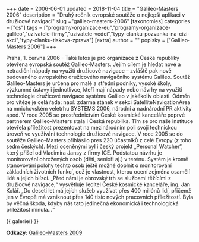 +++
date = 2006-06-01
updated = 2018-11-04
title = "Galileo-Masters 2006"
description = "Druhý ročník evropské soutěže o nejlepší aplikaci v družicové navigaci"
slug ="galileo-masters-2006"
[taxonomies]
categories = ["cs"]
tags = ["programy-organizace-eu","programy-organizace-galileo","uzivatele-firmy","uzivatele-vedci","typy-clanku-pozvanka-na-cizi-akci","typy-clanku-tiskova-zprava"]
[extra]
author = ""
popisky = ["Galileo-Masters 2006"]
+++

Praha, 1. června 2006 - Také letos je pro organizace z České republiky otevřena evropská soutěž Galileo-Masters. Jejím cílem je hledat nové a netradiční nápady na využití družicové navigace – zvláště pak nově budovaného evropského družicového navigačního systému Galileo. Soutěž Galileo-Masters je určena pro malé a střední podniky, vysoké školy, výzkumné ústavy i jednotlivce, kteří mají nápady nebo návrhy na využití technologie družicové navigace systému Galileo v jakékoliv oblasti. Odměn pro vítěze je celá řada: např. zdarma stánek v sekci SatelliteNavigationArea na mnichovském veletrhu SYSTEMS 2006, národní a nadnárodní PR aktivity apod. V roce 2005 se prostřednictvím České kosmické kanceláře poprvé partnerem Galileo-Masters stala i Česká republika. Tím se pro naše instituce otevřela příležitost prezentovat na mezinárodním poli svoji technickou úroveň ve využívání technologie družicové navigace. V roce 2005 se do soutěže Galileo-Masters přihlásilo pres 220 účastníků z celé Evropy (z toho sedm českých). Mezi oceněnými byl i český projekt „Personal Watcher“, který přišel od Vladimíra Jansy z firmy ICE. Podstatou návrhu je monitorování ohrožených osob (děti, senioři aj.) v terénu. Systém je kromě stanovování polohy techto osob ještě možné doplnit o monitorování základních životních funkcí, což je vlastnost, kterou ocení zejména osamělí lidé a jejich blízcí. „Před námi je obrovský trh se službami těžícími z družicové navigace,“ vysvětluje ředitel České kosmické kanceláře, ing. Jan Kolář. „Do deseti let má jejích služeb využívat přes 400 miliónů lidí, přičemž jen v Evropě má vzniknout přes 140 tisíc nových pracovních příležitostí. Byla by věčná škoda, kdyby nás tato jedinečná ekonomická i technologická příležitost minula…“  

{{ galerie() }}

**Odkazy:**
[Galileo-Masters 2009]

[Galileo-Masters 2009]: http://www.galileo-masters.eu/
